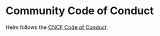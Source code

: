 # Community Code of Conduct

Helm follows the [CNCF Code of Conduct](https://github.com/nholuongut/foundation/blob/main/code-of-conduct.md).
